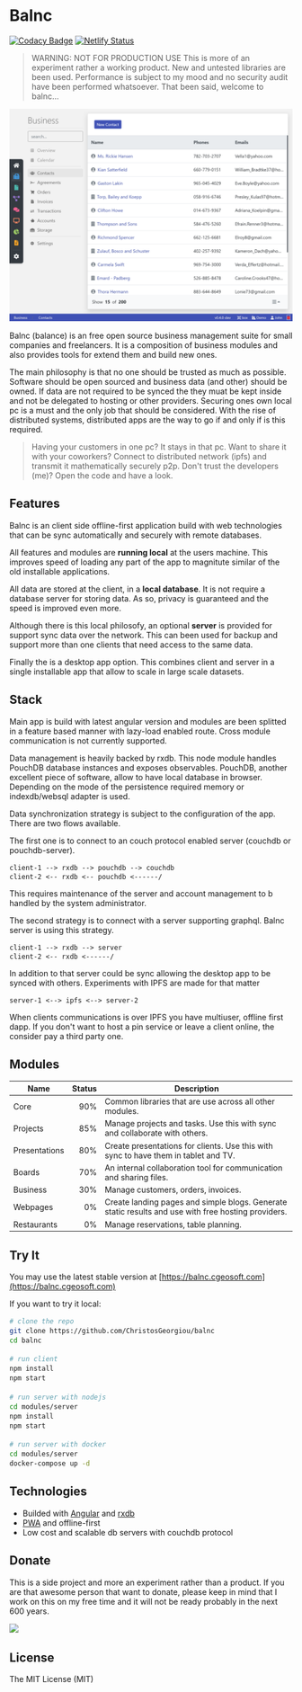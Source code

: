 # Balnc

[![Codacy Badge](https://api.codacy.com/project/badge/Grade/79c2730e3816489d9a9b10f506cc3ac5)](https://www.codacy.com/manual/xris-georgiou/balnc?utm_source=github.com&amp;utm_medium=referral&amp;utm_content=ChristosGeorgiou/balnc&amp;utm_campaign=Badge_Grade) [![Netlify Status](https://api.netlify.com/api/v1/badges/085594e9-5f2e-4a4c-9dd4-148c0e889869/deploy-status)](https://app.netlify.com/sites/balnc/deploys)

> WARNING: NOT FOR PRODUCTION USE
> This is more of an experiment rather a working product. New and untested libraries are been used. Performance is subject to my mood and no security audit have been performed whatsoever. That been said, welcome to balnc...

![screenshot](docs/assets/screenshot.png)

Balnc (balance) is an free open source business management suite for small companies and freelancers. It is a composition of business modules and also provides tools for extend them and build new ones.

The main philosophy is that no one should be trusted as much as possible. Software should be open sourced and business data (and other) should be owned. If data are not required to be synced the they muat be kept inside and not be delegated to hosting or other providers. Securing ones own local pc is a must and the only job that should be considered. With the rise of distributed systems, distributed apps are the way to go if and only if is this required.

> Having your customers in one pc? It stays in that pc. Want to share it with your coworkers? Connect to distributed network (ipfs) and transmit it mathematically securely p2p. Don't trust the developers (me)? Open the code and have a look.

## Features

Balnc is an client side offline-first application build with web technologies that can be sync automatically and securely with remote databases.

All features and modules are **running local** at the users machine. This improves speed of loading any part of the app to magnitute similar of the old installable applications.

All data are stored at the client, in a **local database**. It is not require a database server for storing data. As so, privacy is guaranteed and the speed is improved even more.

Although there is this local philosofy, an optional **server** is provided for support sync data over the network. This can been used for backup and support more than one clients that need access to the same data.

Finally the is a desktop app option. This combines client and server in a single installable app that allow to scale in large scale datasets.

## Stack

Main app is build with latest angular version and modules are been splitted in a feature based manner with lazy-load enabled route. Cross module communication is not currently supported.

Data management is heavily backed by rxdb. This node module handles PouchDB database instances and exposes observables. PouchDB, another excellent piece of software, allow to have local database in browser. Depending on the mode of the persistence required memory or indexdb/websql adapter is used.

Data synchronization strategy is subject to the configuration of the app. There are two   flows available.

The first one is to connect to an couch protocol enabled server (couchdb or pouchdb-server).

    client-1 --> rxdb --> pouchdb --> couchdb
    client-2 <-- rxdb <-- pouchdb <------/

This requires maintenance of the server and account management to b handled by the system administrator.

The second strategy is to connect with a server supporting graphql. Balnc server is using this strategy.

    client-1 --> rxdb --> server
    client-2 <-- rxdb <------/

In addition to that server could be sync allowing the desktop app to be synced with others. Experiments with IPFS are made for that matter

    server-1 <--> ipfs <--> server-2

When clients communications is over IPFS you have multiuser, offline first dapp. If you don't want to host a pin service or leave a client online, the consider pay a third party one.

## Modules

| Name          | Status | Description                                                                                         |
| ------------- | -----: | --------------------------------------------------------------------------------------------------- |
| Core          |    90% | Common libraries that are use across all other modules.                                             |
| Projects      |    85% | Manage projects and tasks. Use this with sync and collaborate with others.                          |
| Presentations |    80% | Create presentations for clients. Use this with sync to have them in tablet and TV.                 |
| Boards        |    70% | An internal collaboration tool for communication and sharing files.                                 |
| Business      |    30% | Manage customers, orders, invoices.                                                                 |
| Webpages      |     0% | Create landing pages and simple blogs. Generate static results and use with free hosting providers. |
| Restaurants   |     0% | Manage reservations, table planning.                                                                |

## Try It

You may use the latest stable version at [https://balnc.cgeosoft.com](https://balnc.cgeosoft.com)

If you want to try it local:

```bash
# clone the repo
git clone https://github.com/ChristosGeorgiou/balnc
cd balnc

# run client
npm install
npm start

# run server with nodejs
cd modules/server
npm install
npm start

# run server with docker
cd modules/server
docker-compose up -d
```

## Technologies

- Builded with [Angular](https://angular.io/) and [rxdb](https://github.com/pubkey/rxdb)
- [PWA](https://developers.google.com/web/progressive-web-apps/) and offline-first
- Low cost and scalable db servers with couchdb protocol

## Donate

This is a side project and more an experiment rather than a product. If you are that awesome person that want to donate, please keep in mind that I work on this on my free time and it will not be ready probably in the next 600 years.

[<img src="http://img.shields.io/liberapay/receives/cgeosoft.svg?logo=liberapay">](https://liberapay.com/cgeosoft/donate)

## License

The MIT License (MIT)
